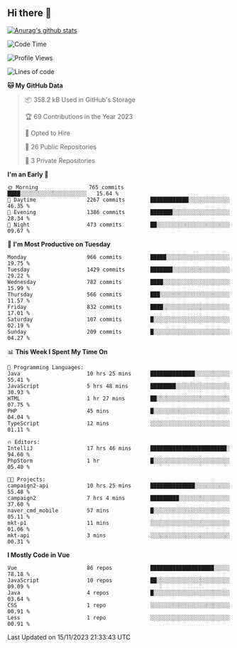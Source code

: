 ## Hi there 👋

[![Anurag's github stats](https://github-readme-stats.vercel.app/api?username=Songwonseok)](https://github.com/anuraghazra/github-readme-stats)



<!--START_SECTION:waka-->
![Code Time](http://img.shields.io/badge/Code%20Time-2%2C550%20hrs%2031%20mins-blue)

![Profile Views](http://img.shields.io/badge/Profile%20Views-0-blue)

![Lines of code](https://img.shields.io/badge/From%20Hello%20World%20I%27ve%20Written-34.8%20million%20lines%20of%20code-blue)

**🐱 My GitHub Data** 

> 📦 358.2 kB Used in GitHub's Storage 
 > 
> 🏆 69 Contributions in the Year 2023
 > 
> 💼 Opted to Hire
 > 
> 📜 26 Public Repositories 
 > 
> 🔑 3 Private Repositories 
 > 
**I'm an Early 🐤** 

```text
🌞 Morning                765 commits         ████░░░░░░░░░░░░░░░░░░░░░   15.64 % 
🌆 Daytime                2267 commits        ████████████░░░░░░░░░░░░░   46.35 % 
🌃 Evening                1386 commits        ███████░░░░░░░░░░░░░░░░░░   28.34 % 
🌙 Night                  473 commits         ██░░░░░░░░░░░░░░░░░░░░░░░   09.67 % 
```
📅 **I'm Most Productive on Tuesday** 

```text
Monday                   966 commits         █████░░░░░░░░░░░░░░░░░░░░   19.75 % 
Tuesday                  1429 commits        ███████░░░░░░░░░░░░░░░░░░   29.22 % 
Wednesday                782 commits         ████░░░░░░░░░░░░░░░░░░░░░   15.99 % 
Thursday                 566 commits         ███░░░░░░░░░░░░░░░░░░░░░░   11.57 % 
Friday                   832 commits         ████░░░░░░░░░░░░░░░░░░░░░   17.01 % 
Saturday                 107 commits         █░░░░░░░░░░░░░░░░░░░░░░░░   02.19 % 
Sunday                   209 commits         █░░░░░░░░░░░░░░░░░░░░░░░░   04.27 % 
```


📊 **This Week I Spent My Time On** 

```text
💬 Programming Languages: 
Java                     10 hrs 25 mins      ██████████████░░░░░░░░░░░   55.41 % 
JavaScript               5 hrs 48 mins       ████████░░░░░░░░░░░░░░░░░   30.93 % 
HTML                     1 hr 27 mins        ██░░░░░░░░░░░░░░░░░░░░░░░   07.75 % 
PHP                      45 mins             █░░░░░░░░░░░░░░░░░░░░░░░░   04.04 % 
TypeScript               12 mins             ░░░░░░░░░░░░░░░░░░░░░░░░░   01.11 % 

🔥 Editors: 
IntelliJ                 17 hrs 46 mins      ████████████████████████░   94.60 % 
PhpStorm                 1 hr                █░░░░░░░░░░░░░░░░░░░░░░░░   05.40 % 

🐱‍💻 Projects: 
campaign2-api            10 hrs 25 mins      ██████████████░░░░░░░░░░░   55.48 % 
campaign2                7 hrs 4 mins        █████████░░░░░░░░░░░░░░░░   37.60 % 
naver_cmd_mobile         57 mins             █░░░░░░░░░░░░░░░░░░░░░░░░   05.11 % 
mkt-p1                   11 mins             ░░░░░░░░░░░░░░░░░░░░░░░░░   01.06 % 
mkt-api                  3 mins              ░░░░░░░░░░░░░░░░░░░░░░░░░   00.31 % 
```

**I Mostly Code in Vue** 

```text
Vue                      86 repos            ████████████████████░░░░░   78.18 % 
JavaScript               10 repos            ██░░░░░░░░░░░░░░░░░░░░░░░   09.09 % 
Java                     4 repos             █░░░░░░░░░░░░░░░░░░░░░░░░   03.64 % 
CSS                      1 repo              ░░░░░░░░░░░░░░░░░░░░░░░░░   00.91 % 
Less                     1 repo              ░░░░░░░░░░░░░░░░░░░░░░░░░   00.91 % 
```




 Last Updated on 15/11/2023 21:33:43 UTC
<!--END_SECTION:waka-->
